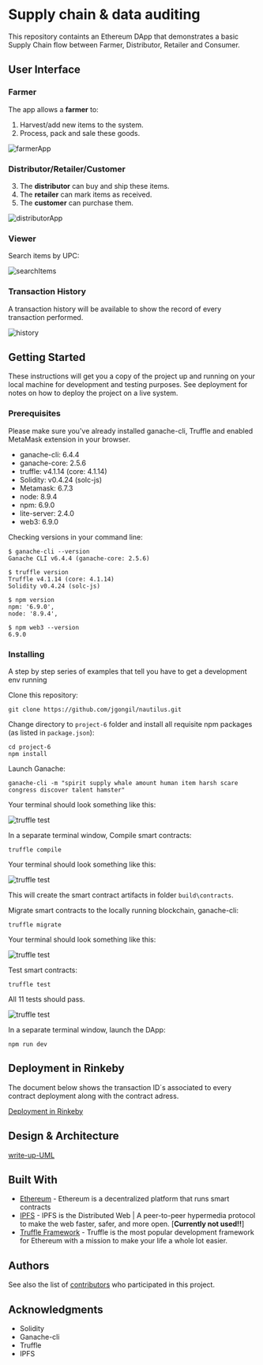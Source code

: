 # Supply chain & data auditing

This repository containts an Ethereum DApp that demonstrates a basic Supply Chain flow between Farmer, Distributor, Retailer and Consumer.

## User Interface

### Farmer

The app allows a **farmer** to:
1. Harvest/add new items to the system.
2. Process, pack and sale these goods.

![farmerApp](images/app_farmer.png)

### Distributor/Retailer/Customer

3. The **distributor** can buy and ship these items.
4. The **retailer** can mark items as received.
5. The **customer** can purchase them.

![distributorApp](images/app_distributor_retailer_consumer.png)

### Viewer

Search items by UPC:

![searchItems](images/app_search.png)

### Transaction History

A transaction history will be available to show the record of every transaction performed.

![history](images/ftc_transaction_history.png)

## Getting Started

These instructions will get you a copy of the project up and running on your local machine for development and testing purposes. See deployment for notes on how to deploy the project on a live system.

### Prerequisites

Please make sure you've already installed ganache-cli, Truffle and enabled MetaMask extension in your browser.

- ganache-cli: 6.4.4
- ganache-core: 2.5.6
- truffle: v4.1.14 (core: 4.1.14)
- Solidity: v0.4.24 (solc-js)
- Metamask: 6.7.3
- node: 8.9.4
- npm: 6.9.0
- lite-server: 2.4.0 
- web3: 6.9.0

Checking versions in your command line:
```
$ ganache-cli --version
Ganache CLI v6.4.4 (ganache-core: 2.5.6)

$ truffle version
Truffle v4.1.14 (core: 4.1.14)
Solidity v0.4.24 (solc-js)

$ npm version
npm: '6.9.0',
node: '8.9.4',

$ npm web3 --version
6.9.0

```

### Installing

A step by step series of examples that tell you have to get a development env running

Clone this repository:

```
git clone https://github.com/jgongil/nautilus.git
```

Change directory to ```project-6``` folder and install all requisite npm packages (as listed in ```package.json```):

```
cd project-6
npm install
```

Launch Ganache:

```
ganache-cli -m "spirit supply whale amount human item harsh scare congress discover talent hamster"
```

Your terminal should look something like this:

![truffle test](images/ganache-cli.png)

In a separate terminal window, Compile smart contracts:

```
truffle compile
```

Your terminal should look something like this:

![truffle test](images/truffle_compile.png)

This will create the smart contract artifacts in folder ```build\contracts```.

Migrate smart contracts to the locally running blockchain, ganache-cli:

```
truffle migrate
```

Your terminal should look something like this:

![truffle test](images/truffle_migrate.png)

Test smart contracts:

```
truffle test
```

All 11 tests should pass.

![truffle test](images/truffle_OwnTest.png)

In a separate terminal window, launch the DApp:

```
npm run dev
```
## Deployment in Rinkeby

The document below shows the transaction ID´s associated to every contract deployment along with the contract adress.

[Deployment in Rinkeby](deployedRinkeby.txt)

## Design & Architecture

[write-up-UML](write-up-UML/write-up-UML.md)


## Built With

* [Ethereum](https://www.ethereum.org/) - Ethereum is a decentralized platform that runs smart contracts
* [IPFS](https://ipfs.io/) - IPFS is the Distributed Web | A peer-to-peer hypermedia protocol
to make the web faster, safer, and more open. [**Currently not used!!**]
* [Truffle Framework](http://truffleframework.com/) - Truffle is the most popular development framework for Ethereum with a mission to make your life a whole lot easier.


## Authors

See also the list of [contributors](https://github.com/your/project/contributors.md) who participated in this project.

## Acknowledgments

* Solidity
* Ganache-cli
* Truffle
* IPFS
